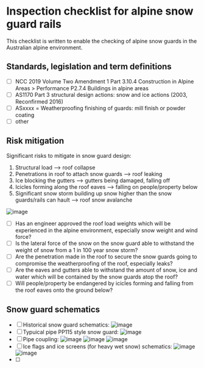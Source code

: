 # Inspection checklist for alpine snow guard rails

This checklist is written to enable the checking of alpine snow guards in the Australian alpine environment.

## Standards, legislation and term definitions

  - [ ] NCC 2019 Volume Two Amendment 1 Part 3.10.4 Construction in Alpine Areas > Performance P2.7.4 Buildings in alpine areas
  - [ ] AS1170 Part 3 structural design actions: snow and ice actions (2003, Reconfirmed 2016)
  - [ ] ASxxxx = Weatherproofing finishing of guards: mill finish or powder coating
  - [ ] other

## Risk mitigation
Significant risks to mitigate in snow guard design:
 1. Structural load --> roof collapse
 2. Penetrations in roof to attach snow guards --> roof leaking
 3. Ice blocking the gutters --> gutters being damaged, falling off
 4. Icicles forming along the roof eaves --> falling on people/property below
 5. Significant snow storm building up snow higher than the snow guards/rails can hault --> roof snow avalanche

![image](https://user-images.githubusercontent.com/146181/216205733-f09571e8-4651-4ca9-bedf-549e7d191e72.png)

  - [ ] Has an engineer approved the roof load weights which will be experienced in the alpine environment, especially snow weight and wind force?
  - [ ] Is the lateral force of the snow on the snow guard able to withstand the weight of snow from a 1 in 100 year snow storm?
  - [ ] Are the penetration made in the roof to secure the snow guards going to compromise the weatherproofing of the roof, especially leaks?
  - [ ] Are the eaves and gutters able to withstand the amount of snow, ice and water which will be contained by the snow guards atop the roof?
  - [ ] Will people/property be endangered by icicles forming and falling from the roof eaves onto the ground below?

## Snow guard schematics

 - [ ] Historical snow guard schematics: ![image](https://user-images.githubusercontent.com/146181/216194632-853bea8d-fd75-4645-90b5-fcb89b41e0e4.png)
 - [ ] Typuical pipe PP115 style snow guard: ![image](https://user-images.githubusercontent.com/146181/216195103-1a597f21-cd16-4d0f-878b-c065a51d0cfe.png)
 - [ ] Pipe coupling: ![image](https://user-images.githubusercontent.com/146181/216195769-a73f6216-1ce4-452c-a901-fb50026a557d.png) ![image](https://user-images.githubusercontent.com/146181/216195858-6452a59e-f1c5-407a-b945-feab1ea5ef45.png) ![image](https://user-images.githubusercontent.com/146181/216195940-889114a1-157a-4277-b6f0-e691f2dfe90a.png)
 - [ ] Ice flags and ice screens (for heavy wet snow) schematics: ![image](https://user-images.githubusercontent.com/146181/216196131-98bd53c1-62d6-4491-8100-b1021b3c25f7.png) ![image](https://user-images.githubusercontent.com/146181/216196165-953c641f-c908-48db-8980-67ef27c47e6f.png)
 - [ ] 


